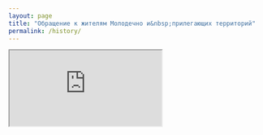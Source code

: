 ```yaml
---
layout: page
title: "Обращение к жителям Молодечно и&nbsp;прилегающих территорий"
permalink: /history/
---
```


<iframe src="https://docs.google.com/document/d/1iyHxQDBsGOVk0XBaZQ_LqnxGWqoj4iac5r5l9tkn03g/pub?embedded=true"></iframe>